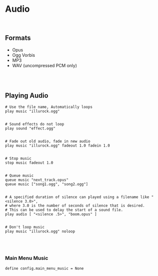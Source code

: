 # Audio

<br>

## Formats
- Opus
- Ogg Vorbis
- MP3
- WAV (uncompressed PCM only)

<br>
<br>

## Playing Audio
```renpy
# Use the file name, Automatically loops
play music "illurock.ogg"


# Sound effects do not loop
play sound "effect.ogg"


# Fade out old audio, fade in new audio
play music "illurock.ogg" fadeout 1.0 fadein 1.0


# Stop music
stop music fadeout 1.0


# Queue music
queue music "next_track.opus"
queue music ["song1.ogg", "song2.ogg"]


# A specified duration of silence can played using a filename like "<silence 3.0>",
# where 3.0 is the number of seconds of silence that is desired.
# This can be used to delay the start of a sound file.
play audio [ "<silence .5>", "boom.opus" ]


# Don't loop music
play music "illurock.ogg" noloop
```

<br>
<br>

### Main Menu Music
```renpy
define config.main_menu_music = None
```
